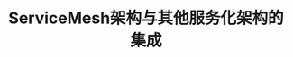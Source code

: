 ---
title: "ServiceMesh架构与其他服务化架构的集成"
description: "讲解Rainbond与与其他服务化架构的集成的原理和方案" 
menu: "micro-service-mesh-integration"
weight: 21007
hidden: true
---